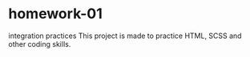 # homework-01
integration practices
This project is made to practice HTML, SCSS and other coding skills.
